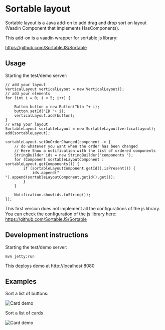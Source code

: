 # Sortable layout

Sortable layout is a Java add-on to add drag and drop sort on layout (Vaadin Component that implements HasComponents).

This add-on is a vaadin wrapper for sortable js library:

https://github.com/SortableJS/Sortable

## Usage

Starting the test/demo server:
```
// add your layout
VerticalLayout verticalLayout = new VerticalLayout();
// add your elements
for (int i = 0; i < 5; i++) {

    Button button = new Button("btn "+ i);
    button.setId("ID "+ i);
    verticalLayout.add(button);
}
// wrap your layout
SortableLayout sortableLayout = new SortableLayout(verticalLayout);
add(sortableLayout);

sortableLayout.setOnOrderChanged(component -> {
    // do whatever you want when the order has been changed
    // Here Show a notification with the list of ordered components
    StringBuilder ids = new StringBuilder("components ");
    for (Component sortableLayoutComponent : sortableLayout.getComponents()) {
        if (sortableLayoutComponent.getId().isPresent()) {
            ids.append(" ").append(sortableLayoutComponent.getId().get());
        }
    }

    Notification.show(ids.toString());
});
```

This first version does not implement all the configurations of the js library.
You can check the configuration of the js library here:
https://github.com/SortableJS/Sortable

## Development instructions

Starting the test/demo server:
```
mvn jetty:run
```

This deploys demo at http://localhost:8080

## Examples
Sort a list of buttons:

![Card demo](sortable-layout.gif)

Sort a list of cards

![Card demo](sortable-card-demo.gif)
